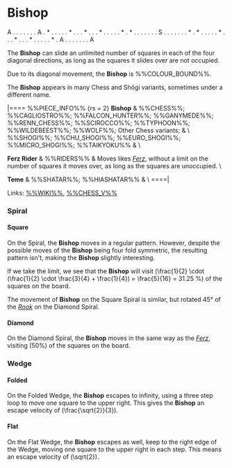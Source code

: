 # Bishop

<div class = "movement">
A . . . . . . . A
. * . . . . . * .
. . * . . . * . .
. . . * . * . . .
. . . . S . . . .
. . . * . * . . .
. . * . . . * . .
. * . . . . . * .
A . . . . . . . A
</div>

The **Bishop** can slide an unlimited number of squares in
each of the four diagonal directions, as long as the squares it
slides over are not occupied.

Due to its diagonal movement, the **Bishop** is %%COLOUR_BOUND%%.

The **Bishop** appears in many Chess and Sh&#x14d;gi variants,
sometimes under a different name.

|====
%%PIECE_INFO%%
  {rs = 2}
  **Bishop**
& %%CHESS%%; %%CAGLIOSTRO%%; %%FALCON_HUNTER%%;
  %%GANYMEDE%%; %%RENN_CHESS%%; %%SCIROCCO%%; %%TYPHOON%%; 
  %%WILDEBEEST%%; %%WOLF%%; Other Chess variants;
& \\
  %%SHOGI%%; %%CHU_SHOGI%%; %%EURO_SHOGI%%; %%MICRO_SHOGI%%;
  %%TAIKYOKU%%
& \\

  **Ferz Rider**
& %%RIDERS%%
& Moves likes [*Ferz*](ferz.html), without a limit on the number
  of squares it moves over, as long as the squares are unoccupied. \\

  **Teme**
& %%SHATAR%%; %%HIASHATAR%%
& \\
====|

Links: [%%WIKI%%](#wiki:Bishop_(chess)),
       [%%CHESS_V%%](#piece:bishop)

### Spiral

#### Square

On the Spiral, the **Bishop** moves in a regular pattern. However, 
despite the possible moves of the **Bishop** being four fold symmetric,
the resulting pattern isn't, making the **Bishop** slightly interesting.

If we take the limit, we see that the **Bishop** will visit
\(\frac{1}{2} \cdot (\frac{1}{2} \cdot \frac{3}{4} + \frac{1}{4}) =
  \frac{5}{16} = 31.25 \%\) of the squares on the board.

The movement of **Bishop** on the Square Spiral is similar, but rotated
45&deg; of the [*Rook*](rook.html) on the Diamond Spiral.

#### Diamond

On the Diamond Spiral, the **Bishop** moves in the same way as
the [*Ferz*](ferz.html), visiting \(50\%\) of the squares
on the board.

### Wedge

#### Folded

On the Folded Wedge, the **Bishop** escapes to infinity, using a 
three step loop to move one square to the upper right. This gives
the **Bishop** an escape velocity of \(\frac{\sqrt{2}}{3}\).

#### Flat

On the Flat Wedge, the **Bishop** escapes as well, keep to the right
edge of the Wedge, moving one square to the upper right in each step.
This means an escape velocity of \(\sqrt{2}\).
